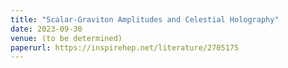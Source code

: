 ```yaml
---
title: "Scalar-Graviton Amplitudes and Celestial Holography"
date: 2023-09-30
venue: (to be determined)
paperurl: https://inspirehep.net/literature/2705175
---
```

